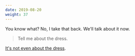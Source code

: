 ```yaml
---
date: 2019-08-20
weight: 37
---
```


You know what? No, I take that back. We'll talk about it now.

> Tell me about the dress.

<a class="pulse" href="/dad">It's not even about the dress</a>.
